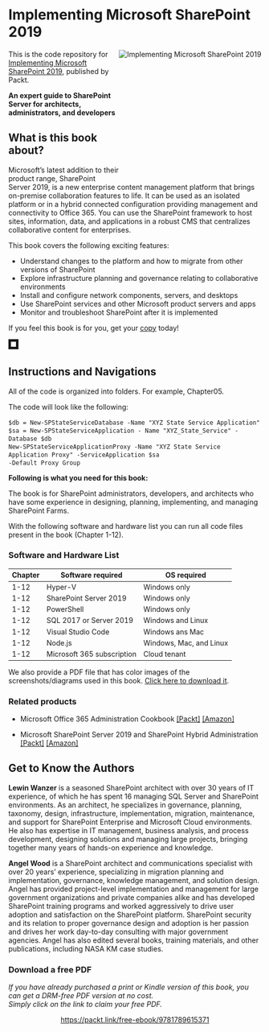 # Implementing Microsoft SharePoint 2019

<a href="https://www.packtpub.com/product/implementing-microsoft-sharepoint-2019/9781789615371?utm_source=github&utm_medium=repository&utm_campaign=9781789615371"><img src="https://static.packt-cdn.com/products/9781789615371/cover/smaller" alt="Implementing Microsoft SharePoint 2019" height="256px" align="right"></a>

This is the code repository for [Implementing Microsoft SharePoint 2019](https://www.packtpub.com/product/implementing-microsoft-sharepoint-2019/9781789615371?utm_source=github&utm_medium=repository&utm_campaign=9781789615371), published by Packt.

**An expert guide to SharePoint Server for architects, administrators, and developers**

## What is this book about?
Microsoft’s latest addition to their product range, SharePoint Server 2019, is a new enterprise content management platform that brings on-premise collaboration features to life. It can be used as an isolated platform or in a hybrid connected configuration providing management and connectivity to Office 365. You can use the SharePoint framework to host sites, information, data, and applications in a robust CMS that centralizes collaborative content for enterprises.

This book covers the following exciting features: 
* Understand changes to the platform and how to migrate from other versions of SharePoint
* Explore infrastructure planning and governance relating to collaborative environments
* Install and configure network components, servers, and desktops
* Use SharePoint services and other Microsoft product servers and apps
* Monitor and troubleshoot SharePoint after it is implemented

If you feel this book is for you, get your [copy](https://www.amazon.com/dp/1789615372) today!

<a href="https://www.packtpub.com/?utm_source=github&utm_medium=banner&utm_campaign=GitHubBanner"><img src="https://raw.githubusercontent.com/PacktPublishing/GitHub/master/GitHub.png" 
alt="https://www.packtpub.com/" border="5" /></a>


## Instructions and Navigations
All of the code is organized into folders. For example, Chapter05.

The code will look like the following:
```
$db = New-SPStateServiceDatabase -Name "XYZ State Service Application"
$sa = New-SPStateServiceApplication - Name "XYZ_State_Service" -Database $db
New-SPStateServiceApplicationProxy -Name "XYZ State Service Application Proxy" -ServiceApplication $sa
-Default Proxy Group
```

**Following is what you need for this book:**

The book is for SharePoint administrators, developers, and architects who have some experience in designing, planning, implementing, and managing SharePoint Farms.

With the following software and hardware list you can run all code files present in the book (Chapter 1-12).

### Software and Hardware List

| Chapter  | Software required                   | OS required                        |
| -------- | ------------------------------------| -----------------------------------|
| 1-12     |Hyper-V                              | Windows only                       |
| 1-12     | SharePoint Server 2019              | Windows only                       |
| 1-12     | PowerShell                          | Windows only                       |
| 1-12     | SQL 2017 or Server 2019             | Windows and Linux                  |
| 1-12     | Visual Studio Code                  | Windows ans Mac                    |
| 1-12     | Node.js                             | Windows, Mac, and Linux            |
| 1-12     | Microsoft 365 subscription          | Cloud tenant                       |


We also provide a PDF file that has color images of the screenshots/diagrams used in this book. [Click here to download it](https://static.packt-cdn.com/downloads/9781789615371_ColorImages.pdf).


### Related products <Other books you may enjoy>
* Microsoft Office 365 Administration Cookbook [[Packt]](https://www.packtpub.com/product/microsoft-office-365-administration-cookbook/9781838551230?utm_source=github&utm_medium=repository&utm_campaign=9781838551230) [[Amazon]](https://www.amazon.com/dp/1838551239)

* Microsoft SharePoint Server 2019 and SharePoint Hybrid Administration [[Packt]](https://www.packtpub.com/product/microsoft-sharepoint-server-2019-and-sharepoint-hybrid-administration/9781800563735?utm_source=github&utm_medium=repository&utm_campaign=9781800563735) [[Amazon]](https://www.amazon.com/dp/1800563736)

## Get to Know the Authors
**Lewin Wanzer**
is a seasoned SharePoint architect with over 30 years of IT experience, of which he has spent 16 managing SQL Server and SharePoint environments. As an architect, he specializes in governance, planning, taxonomy, design, infrastructure, implementation, migration, maintenance, and support for SharePoint Enterprise and Microsoft Cloud environments. He also has expertise in IT management, business analysis, and process development, designing solutions and managing large projects, bringing together many years of hands-on experience and knowledge.

**Angel Wood**
is a SharePoint architect and communications specialist with over 20 years’ experience, specializing in migration planning and implementation, governance, knowledge management, and solution design. Angel has provided project-level implementation and management for large government organizations and private companies alike and has developed SharePoint training programs and worked aggressively to drive user adoption and satisfaction on the SharePoint platform. SharePoint security and its relation to proper governance design and adoption is her passion and drives her work day-to-day consulting with major government agencies. Angel has also edited several books, training materials, and other publications, including NASA KM case studies.




### Download a free PDF

 <i>If you have already purchased a print or Kindle version of this book, you can get a DRM-free PDF version at no cost.<br>Simply click on the link to claim your free PDF.</i>
<p align="center"> <a href="https://packt.link/free-ebook/9781789615371">https://packt.link/free-ebook/9781789615371 </a> </p>